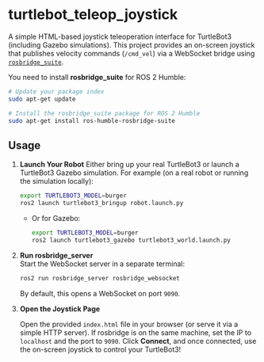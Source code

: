 # turtlebot_teleop_joystick

A simple HTML-based joystick teleoperation interface for TurtleBot3 (including Gazebo simulations). This project provides an on-screen joystick that publishes velocity commands (`/cmd_vel`) via a WebSocket bridge using [`rosbridge_suite`](https://github.com/RobotWebTools/rosbridge_suite).

You need to install **rosbridge_suite** for ROS 2 Humble:

```bash
# Update your package index
sudo apt-get update

# Install the rosbridge_suite package for ROS 2 Humble
sudo apt-get install ros-humble-rosbridge-suite
```
## Usage

1. **Launch Your Robot**
    Either bring up your real TurtleBot3 or launch a TurtleBot3 Gazebo simulation.
    For example (on a real robot or running the simulation locally):
    
    ```bash
    export TURTLEBOT3_MODEL=burger
	ros2 launch turtlebot3_bringup robot.launch.py

	```
	
    - Or for Gazebo:
        
        ```bash
        export TURTLEBOT3_MODEL=burger
        ros2 launch turtlebot3_gazebo turtlebot3_world.launch.py
        ```
        
2. **Run rosbridge_server**  
    Start the WebSocket server in a separate terminal:
    
    ```bash
    ros2 run rosbridge_server rosbridge_websocket
    ```
    
    By default, this opens a WebSocket on port `9090`.
    
3. **Open the Joystick Page**
    
    Open the provided `index.html` file in your browser (or serve it via a simple HTTP server).
    If rosbridge is on the same machine, set the IP to `localhost` and the port to `9090`.
    Click **Connect**, and once connected, use the on-screen joystick to control your TurtleBot3!

